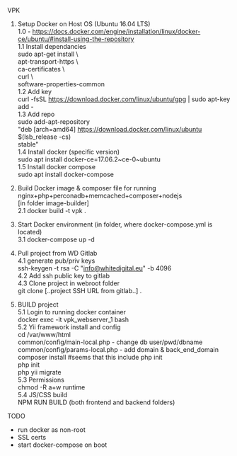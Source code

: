 VPK

1. Setup Docker on Host OS (Ubuntu 16.04 LTS)  
1.0 - https://docs.docker.com/engine/installation/linux/docker-ce/ubuntu/#install-using-the-repository  
1.1 Install dependancies  
sudo apt-get install \  
    apt-transport-https \  
    ca-certificates \  
    curl \  
    software-properties-common  
1.2 Add key  
curl -fsSL https://download.docker.com/linux/ubuntu/gpg | sudo apt-key add -  
1.3 Add repo  
sudo add-apt-repository \
   "deb [arch=amd64] https://download.docker.com/linux/ubuntu \
   $(lsb_release -cs) \
   stable"  
1.4 Install docker (specific version)  
sudo apt install docker-ce=17.06.2~ce-0~ubuntu  
1.5 Install docker compose  
sudo apt install docker-compose  
  

2. Build Docker image & composer file for running nginx+php+perconadb+memcached+composer+nodejs  
[in folder image-builder]  
2.1 docker build -t vpk .  


3. Start Docker environment (in folder, where docker-compose.yml is located)  
3.1 docker-compose up -d  


4. Pull project from WD Gitlab  
4.1 generate pub/priv keys  
ssh-keygen -t rsa -C "info@whitedigital.eu" -b 4096  
4.2 Add ssh public key to gitlab  
4.3 Clone project in webroot folder  
git clone [..project SSH URL from gitlab..] .  


5. BUILD project  
5.1 Login to running docker container  
docker exec -it vpk_webserver_1 bash  
5.2 Yii framework install and config  
cd /var/www/html  
common/config/main-local.php - change db user/pwd/dbname  
common/config/params-local.php - add domain & back_end_domain
composer install #seems that this include php init  
php init  
php yii migrate  
5.3 Permissions  
chmod -R a+w runtime  
5.4 JS/CSS build   
NPM RUN BUILD (both frontend and backend folders)  


TODO 
- run docker as non-root
- SSL certs
- start docker-compose on boot
